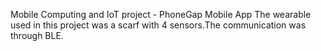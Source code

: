 Mobile Computing and IoT project - PhoneGap Mobile App 
The wearable used in this project was a scarf with 4 sensors.The communication was through BLE.


